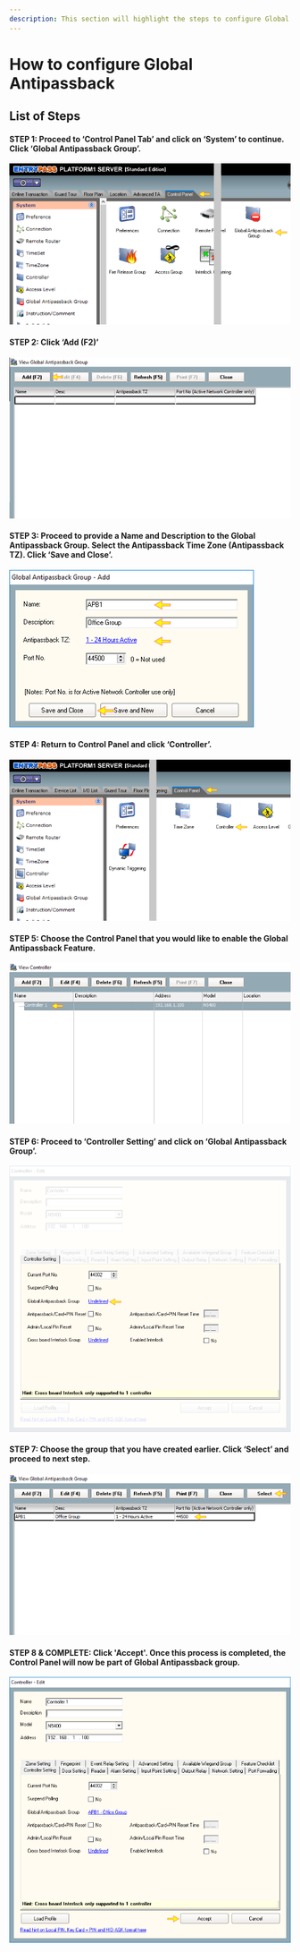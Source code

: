 ```yaml
---
description: This section will highlight the steps to configure Global Antipassback
---
```


# How to configure Global Antipassback

## List of Steps

#### STEP 1: Proceed to ‘Control Panel Tab’ and click on ‘System’ to continue. Click ‘Global Antipassback Group’.

![](../.gitbook/assets/untitled1%20%289%29.png)



#### STEP 2: Click ‘Add \(F2\)’

![](../.gitbook/assets/untitled2%20%281%29.png)



#### STEP 3: Proceed to provide a Name and Description to the Global Antipassback Group. Select the Antipassback Time Zone \(Antipassback TZ\). Click ‘Save and Close’.

![](../.gitbook/assets/untitled3%20%2816%29.png)



#### STEP 4: Return to Control Panel and click ‘Controller’. 

![](../.gitbook/assets/untitled4%20%284%29.png)



#### STEP 5: Choose the Control Panel that you would like to enable the Global Antipassback Feature.

![](../.gitbook/assets/untitled5%20%287%29.png)



#### STEP 6: Proceed to ‘Controller Setting’ and click on ‘Global Antipassback Group’. 

![](../.gitbook/assets/untitled6%20%289%29.png)



#### STEP 7: Choose the group that you have created earlier. Click ‘Select’ and proceed to next step.

![](../.gitbook/assets/untitled7%20%286%29.png)



#### STEP 8 & COMPLETE: Click 'Accept'. Once this process is completed, the Control Panel will now be part of Global Antipassback group.

![](../.gitbook/assets/untitled8%20%287%29.png)



